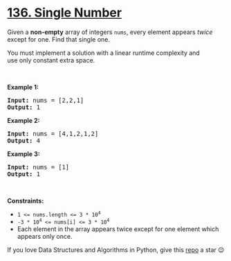 # [136. Single Number][title]

<p>Given a <strong>non-empty</strong> array of integers <code>nums</code>, every element appears <em>twice</em> except for one. Find that single one.</p>
<p>You must implement a solution with a linear runtime complexity and use only constant extra space.</p>
<p> </p>
<p><strong>Example 1:</strong></p>
<pre><strong>Input:</strong> nums = [2,2,1]
<strong>Output:</strong> 1
</pre><p><strong>Example 2:</strong></p>
<pre><strong>Input:</strong> nums = [4,1,2,1,2]
<strong>Output:</strong> 4
</pre><p><strong>Example 3:</strong></p>
<pre><strong>Input:</strong> nums = [1]
<strong>Output:</strong> 1
</pre>
<p> </p>
<p><strong>Constraints:</strong></p>
<ul>
<li><code>1 &lt;= nums.length &lt;= 3 * 10<sup>4</sup></code></li>
<li><code>-3 * 10<sup>4</sup> &lt;= nums[i] &lt;= 3 * 10<sup>4</sup></code></li>
<li>Each element in the array appears twice except for one element which appears only once.</li>
</ul>


If you love Data Structures and Algorithms in Python, give this [repo][me] a star :wink:

[title]: https://leetcode.com/problems/single-number
[me]: https://github.com/bumblebee211196/awesome-python-leetcode